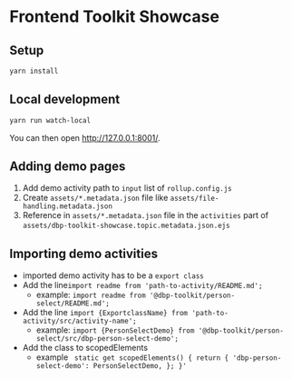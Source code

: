 # Frontend Toolkit Showcase

## Setup

```bash
yarn install
```

## Local development

```bash
yarn run watch-local
```

You can then open <http://127.0.0.1:8001/>.

## Adding demo pages

1) Add demo activity path to `input` list of `rollup.config.js`
2) Create `assets/*.metadata.json` file like `assets/file-handling.metadata.json`
3) Reference in `assets/*.metadata.json` file in the `activities` part of `assets/dbp-toolkit-showcase.topic.metadata.json.ejs`

## Importing demo activities
- imported demo activity has to be a `export class`
- Add the line`import readme from 'path-to-activity/README.md';`
    - example: `import readme from '@dbp-toolkit/person-select/README.md';`
- Add the line `import {ExportclassName} from 'path-to-activity/src/activity-name';`
    - example: `import {PersonSelectDemo} from '@dbp-toolkit/person-select/src/dbp-person-select-demo';`
- Add the class to scopedElements
    - example ` static get scopedElements() {
                       return {
                         'dbp-person-select-demo': PersonSelectDemo,
                       };
                   }'`